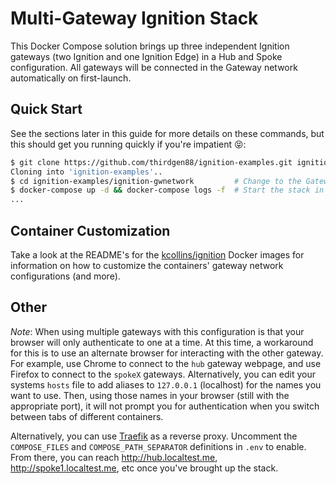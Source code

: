 # Multi-Gateway Ignition Stack

This Docker Compose solution brings up three independent Ignition gateways (two Ignition and one Ignition Edge) in a Hub and Spoke configuration.  All gateways will be connected in the Gateway network automatically on first-launch.

## Quick Start

See the sections later in this guide for more details on these commands, but this should get you running quickly if you're impatient 😝:

```bash
$ git clone https://github.com/thirdgen88/ignition-examples.git ignition-examples
Cloning into 'ignition-examples'..
$ cd ignition-examples/ignition-gwnetwork         # Change to the Gateway Network Example Folder
$ docker-compose up -d && docker-compose logs -f  # Start the stack in detached mode and start to follow the logs (break with Ctrl-C)
...
```

## Container Customization

Take a look at the README's for the [kcollins/ignition](http://hub.docker.com/r/kcollins/ignition) Docker images for information on how to customize the containers' gateway network configurations (and more).

## Other

_Note_:  When using multiple gateways with this configuration is that your browser will only authenticate to one at a time.  At this time, a workaround for this is to use an alternate browser for interacting with the other gateway.  For example, use Chrome to connect to the `hub` gateway webpage, and use Firefox to connect to the `spokeX` gateways.  Alternatively, you can edit your systems `hosts` file to add aliases to `127.0.0.1` (localhost) for the names you want to use.  Then, using those names in your browser (still with the appropriate port), it will not prompt you for authentication when you switch between tabs of different containers.

Alternatively, you can use [Traefik](https://docs.traefik.io) as a reverse proxy.  Uncomment the `COMPOSE_FILES` and `COMPOSE_PATH_SEPARATOR` definitions in `.env` to enable.  From there, you can reach http://hub.localtest.me, http://spoke1.localtest.me, etc once you've brought up the stack.